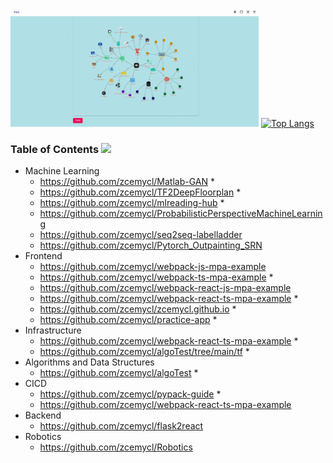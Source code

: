 <!--
**zcemycl/zcemycl** is a ✨ _special_ ✨ repository because its `README.md` (this file) appears on your GitHub profile.

Here are some ideas to get you started:

- 🔭 I’m currently working on ...
- 🌱 I’m currently learning ...
- 👯 I’m looking to collaborate on ...
- 🤔 I’m looking for help with ...
- 💬 Ask me about ...
- 📫 How to reach me: ...
- 😄 Pronouns: ...
- ⚡ Fun fact: ...
-->



 <img src="https://github.com/zcemycl/practice-app/blob/master/resources/demo.gif" height="190"> [![Top Langs](https://github-readme-stats.vercel.app/api/top-langs/?username=zcemycl&hide=jupyter%20notebook,html,css,scss&langs_count=8&layout=compact&theme=radical)](https://github.com/zcemycl/github-readme-stats) 
 
### Table of Contents ![](https://komarev.com/ghpvc/?username=zcemycl&color=blue)
- Machine Learning
  - https://github.com/zcemycl/Matlab-GAN *
  - https://github.com/zcemycl/TF2DeepFloorplan *
  - https://github.com/zcemycl/mlreading-hub *
  - https://github.com/zcemycl/ProbabilisticPerspectiveMachineLearning
  - https://github.com/zcemycl/seq2seq-labelladder
  - https://github.com/zcemycl/Pytorch_Outpainting_SRN
- Frontend
  - https://github.com/zcemycl/webpack-js-mpa-example
  - https://github.com/zcemycl/webpack-ts-mpa-example *
  - https://github.com/zcemycl/webpack-react-js-mpa-example
  - https://github.com/zcemycl/webpack-react-ts-mpa-example *
  - https://github.com/zcemycl/zcemycl.github.io *
  - https://github.com/zcemycl/practice-app *
- Infrastructure
  - https://github.com/zcemycl/webpack-react-ts-mpa-example *
  - https://github.com/zcemycl/algoTest/tree/main/tf *
- Algorithms and Data Structures
  - https://github.com/zcemycl/algoTest *
- CICD
  - https://github.com/zcemycl/pypack-guide *
  - https://github.com/zcemycl/webpack-react-ts-mpa-example
- Backend
  - https://github.com/zcemycl/flask2react
- Robotics
  - https://github.com/zcemycl/Robotics
 





